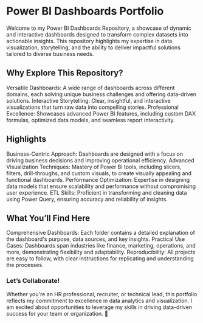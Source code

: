 # Power BI Dashboards Portfolio
Welcome to my Power BI Dashboards Repository, a showcase of dynamic and interactive dashboards designed to transform complex datasets into actionable insights. This repository highlights my expertise in data visualization, storytelling, and the ability to deliver impactful solutions tailored to diverse business needs.

## Why Explore This Repository?
Versatile Dashboards: A wide range of dashboards across different domains, each solving unique business challenges and offering data-driven solutions.
Interactive Storytelling: Clear, insightful, and interactive visualizations that turn raw data into compelling stories.
Professional Excellence: Showcases advanced Power BI features, including custom DAX formulas, optimized data models, and seamless report interactivity.
## Highlights
Business-Centric Approach: Dashboards are designed with a focus on driving business decisions and improving operational efficiency.
Advanced Visualization Techniques: Mastery of Power BI tools, including slicers, filters, drill-throughs, and custom visuals, to create visually appealing and functional dashboards.
Performance Optimization: Expertise in designing data models that ensure scalability and performance without compromising user experience.
ETL Skills: Proficient in transforming and cleaning data using Power Query, ensuring accuracy and reliability of insights.
## What You’ll Find Here
Comprehensive Dashboards: Each folder contains a detailed explanation of the dashboard's purpose, data sources, and key insights.
Practical Use Cases: Dashboards span industries like finance, marketing, operations, and more, demonstrating flexibility and adaptability.
Reproducibility: All projects are easy to follow, with clear instructions for replicating and understanding the processes.

### Let’s Collaborate!
Whether you're an HR professional, recruiter, or technical lead, this portfolio reflects my commitment to excellence in data analytics and visualization. I am excited about opportunities to leverage my skills in driving data-driven success for your team or organization. 🚀

